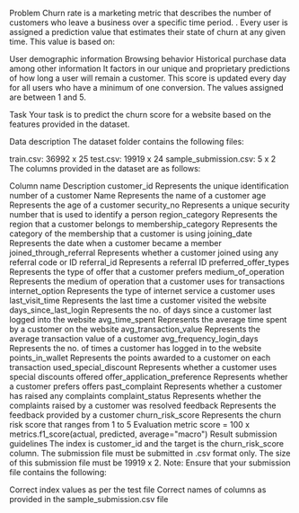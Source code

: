 
Problem
Churn rate is a marketing metric that describes the number of customers who leave a business over a specific time period. . Every user is assigned a prediction value that estimates their state of churn at any given time. This value is based on:

User demographic information
Browsing behavior
Historical purchase data among other information
It factors in our unique and proprietary predictions of how long a user will remain a customer. This score is updated every day for all users who have a minimum of one conversion. The values assigned are between 1 and 5.

Task
Your task is to predict the churn score for a website based on the features provided in the dataset.

Data description
The dataset folder contains the following files:

train.csv: 36992 x 25
test.csv: 19919 x 24
sample_submission.csv: 5 x 2
The columns provided in the dataset are as follows:

Column name	Description
customer_id	Represents the unique identification number of a customer
Name	Represents the name of a customer
age	Represents the age of a customer
security_no	Represents a unique security number that is used to identify a person
region_category	Represents the region that a customer belongs to 
membership_category	Represents the category of the membership that a customer is using
joining_date	Represents the date when a customer became a member 
joined_through_referral	Represents whether a customer joined using any referral code or ID
referral_id	Represents a referral ID
preferred_offer_types	Represents the type of offer that a customer prefers
medium_of_operation	Represents the medium of operation that a customer uses for transactions
internet_option	Represents the type of internet service a customer uses
last_visit_time	Represents the last time a customer visited the website
days_since_last_login	Represents the no. of days since a customer last logged into the website
avg_time_spent	Represents the average time spent by a customer on the website
avg_transaction_value	Represents the average transaction value of a customer
avg_frequency_login_days	Represents the no. of times a customer has logged in to the website
points_in_wallet	Represents the points awarded to a customer on each transaction 
used_special_discount	Represents whether a customer uses special discounts offered
offer_application_preference	Represents whether a customer prefers offers 
past_complaint	Represents whether a customer has raised any complaints 
complaint_status	Represents whether the complaints raised by a customer was resolved 
feedback	Represents the feedback provided by a customer
churn_risk_score	Represents the churn risk score that ranges from 1 to 5
Evaluation metric
score = 100 x metrics.f1_score(actual, predicted, average="macro")
Result submission guidelines
The index is customer_id and the target is the churn_risk_score column. 
The submission file must be submitted in .csv format only.
The size of this submission file must be 19919 x 2.
Note: Ensure that your submission file contains the following:

Correct index values as per the test file
Correct names of columns as provided in the sample_submission.csv file

